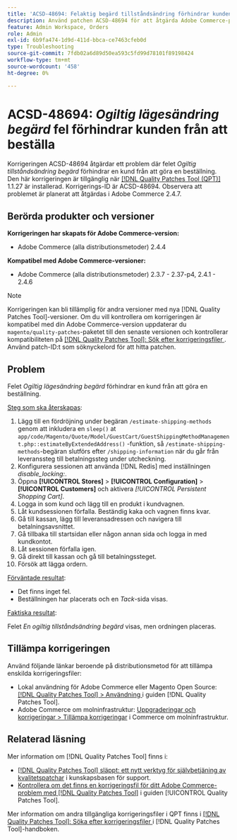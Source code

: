 ```yaml
---
title: 'ACSD-48694: Felaktig begärd tillståndsändring förhindrar kunden från att beställa'
description: Använd patchen ACSD-48694 för att åtgärda Adobe Commerce-problemet där felet *Ogiltig tillståndsändring har begärts* förhindrar att en kund beställer.
feature: Admin Workspace, Orders
role: Admin
exl-id: 6b9fa474-1d9d-411d-bbca-ce7463cfeb0d
type: Troubleshooting
source-git-commit: 7fdb02a6d89d50ea593c5fd99d78101f89198424
workflow-type: tm+mt
source-wordcount: '458'
ht-degree: 0%

---
```


# ACSD-48694: *Ogiltig lägesändring begärd* fel förhindrar kunden från att beställa

Korrigeringen ACSD-48694 åtgärdar ett problem där felet *Ogiltig tillståndsändring begärd* förhindrar en kund från att göra en beställning. Den här korrigeringen är tillgänglig när [[!DNL Quality Patches Tool (QPT)]](https://experienceleague.adobe.com/en/docs/commerce-operations/tools/quality-patches-tool/quality-patches-tool-to-self-serve-quality-patches) 1.1.27 är installerad. Korrigerings-ID är ACSD-48694. Observera att problemet är planerat att åtgärdas i Adobe Commerce 2.4.7.

## Berörda produkter och versioner

**Korrigeringen har skapats för Adobe Commerce-version:**

* Adobe Commerce (alla distributionsmetoder) 2.4.4

**Kompatibel med Adobe Commerce-versioner:**

* Adobe Commerce (alla distributionsmetoder) 2.3.7 - 2.37-p4, 2.4.1 - 2.4.6

>[!NOTE]
>
>Korrigeringen kan bli tillämplig för andra versioner med nya [!DNL Quality Patches Tool]-versioner. Om du vill kontrollera om korrigeringen är kompatibel med din Adobe Commerce-version uppdaterar du `magento/quality-patches`-paketet till den senaste versionen och kontrollerar kompatibiliteten på [[!DNL Quality Patches Tool]: Sök efter korrigeringsfiler ](https://experienceleague.adobe.com/tools/commerce-quality-patches/index.html). Använd patch-ID:t som söknyckelord för att hitta patchen.

## Problem

Felet *Ogiltig lägesändring begärd* förhindrar en kund från att göra en beställning.

<u>Steg som ska återskapas</u>:

1. Lägg till en fördröjning under begäran `/estimate-shipping-methods` genom att inkludera en `sleep()` at `app/code/Magento/Quote/Model/GuestCart/GuestShippingMethodManagement.php::estimateByExtendedAddress()` -funktion, så `/estimate-shipping-methods`-begäran slutförs efter `/shipping-information` när du går från leveranssteg till betalningssteg under utcheckning.
1. Konfigurera sessionen att använda [!DNL Redis] med inställningen *disable_locking:*.
1. Öppna **[!UICONTROL Stores]** > **[!UICONTROL Configuration]** > **[!UICONTROL Customers]** och aktivera *[!UICONTROL Persistent Shopping Cart]*.
1. Logga in som kund och lägg till en produkt i kundvagnen.
1. Låt kundsessionen förfalla. Beständig kaka och vagnen finns kvar.
1. Gå till kassan, lägg till leveransadressen och navigera till betalningsavsnittet.
1. Gå tillbaka till startsidan eller någon annan sida och logga in med kundkontot.
1. Låt sessionen förfalla igen.
1. Gå direkt till kassan och gå till betalningssteget.
1. Försök att lägga ordern.

<u>Förväntade resultat</u>:

* Det finns inget fel.
* Beställningen har placerats och en *Tack*-sida visas.

<u>Faktiska resultat</u>:

Felet *En ogiltig tillståndsändring begärd* visas, men ordningen placeras.

## Tillämpa korrigeringen

Använd följande länkar beroende på distributionsmetod för att tillämpa enskilda korrigeringsfiler:

* Lokal användning för Adobe Commerce eller Magento Open Source: [[!DNL Quality Patches Tool] > Användning ](/help/tools/quality-patches-tool/usage.md) i guiden [!DNL Quality Patches Tool].
* Adobe Commerce om molninfrastruktur: [Uppgraderingar och korrigeringar > Tillämpa korrigeringar](https://experienceleague.adobe.com/docs/commerce-cloud-service/user-guide/develop/upgrade/apply-patches.html) i Commerce om molninfrastruktur.

## Relaterad läsning

Mer information om [!DNL Quality Patches Tool] finns i:

* [[!DNL Quality Patches Tool] släppt: ett nytt verktyg för självbetjäning av kvalitetspatchar](https://experienceleague.adobe.com/en/docs/commerce-operations/tools/quality-patches-tool/quality-patches-tool-to-self-serve-quality-patches) i kunskapsbasen för support.
* [Kontrollera om det finns en korrigeringsfil för ditt Adobe Commerce-problem med  [!DNL Quality Patches Tool]](/help/tools/quality-patches-tool/patches-available-in-qpt/check-patch-for-magento-issue-with-magento-quality-patches.md) i guiden [!UICONTROL Quality Patches Tool].


Mer information om andra tillgängliga korrigeringsfiler i QPT finns i [[!DNL Quality Patches Tool]: Söka efter korrigeringsfiler ](https://experienceleague.adobe.com/tools/commerce-quality-patches/index.html) i [!DNL Quality Patches Tool]-handboken.
